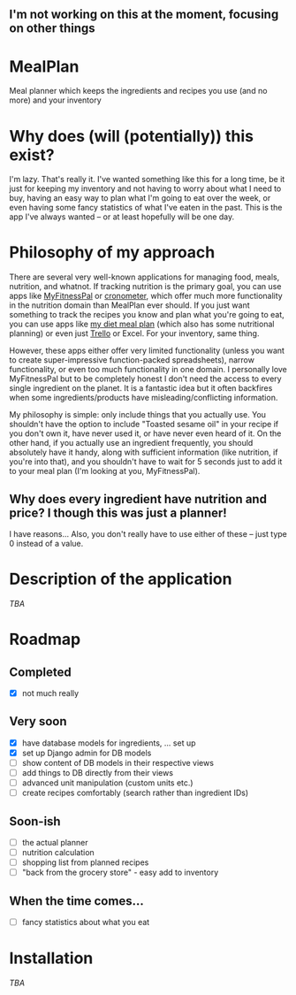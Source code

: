 ## I'm not working on this at the moment, focusing on other things

# MealPlan
Meal planner which keeps the ingredients and recipes you use (and no more) and your inventory

# Why does (will (potentially)) this exist?
I'm lazy. That's really it. I've wanted something like this for a long time, be it just for keeping my inventory and not having to worry about what I need to buy, having an easy way to plan what I'm going to eat over the week, or even having some fancy statistics of what I've eaten in the past. This is the app I've always wanted – or at least hopefully will be one day.

# Philosophy of my approach
There are several very well-known applications for managing food, meals, nutrition, and whatnot. If tracking nutrition is the primary goal, you can use apps like [MyFitnessPal](http://myfitnesspal.com/) or [cronometer](https://cronometer.com/), which offer much more functionality in the nutrition domain than MealPlan ever should. If you just want something to track the recipes you know and plan what you're going to eat, you can use apps like [my diet meal plan](https://mydietmealplan.com/) (which also has some nutritional planning) or even just [Trello](https://trello.com/) or Excel. For your inventory, same thing.

However, these apps either offer very limited functionality (unless you want to create super-impressive function-packed spreadsheets), narrow functionality, or even too much functionality in one domain. I personally love MyFitnessPal but to be completely honest I don't need the access to every single ingredient on the planet. It is a fantastic idea but it often backfires when some ingredients/products have misleading/conflicting information.

My philosophy is simple: only include things that you actually use. You shouldn't have the option to include "Toasted sesame oil" in your recipe if you don't own it, have never used it, or have never even heard of it. On the other hand, if you actually use an ingredient frequently, you should absolutely have it handy, along with sufficient information (like nutrition, if you're into that), and you shouldn't have to wait for 5 seconds just to add it to your meal plan (I'm looking at you, MyFitnessPal).

## Why does every ingredient have nutrition and price? I though this was just a planner!
I have reasons... Also, you don't really have to use either of these – just type 0 instead of a value.

# Description of the application
*TBA*

# Roadmap

## Completed
- [X] not much really

## Very soon
- [X] have database models for ingredients, ... set up
- [X] set up Django admin for DB models
- [ ] show content of DB models in their respective views
- [ ] add things to DB directly from their views
- [ ] advanced unit manipulation (custom units etc.)
- [ ] create recipes comfortably (search rather than ingredient IDs)

## Soon-ish
- [ ] the actual planner
- [ ] nutrition calculation
- [ ] shopping list from planned recipes
- [ ] "back from the grocery store" - easy add to inventory

## When the time comes...
- [ ] fancy statistics about what you eat

# Installation
*TBA*